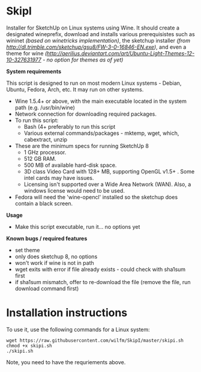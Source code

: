 SkipI
=====

Installer for SketchUp on Linux systems using Wine.
It should create a designated wineprefix, download and installs various prerequisistes such as wininet *(based on winetricks implementation)*, the sketchup installer *(from http://dl.trimble.com/sketchup/gsu8/FW-3-0-16846-EN.exe)*, and even a theme for wine *(http://aerilius.deviantart.com/art/Ubuntu-Light-Themes-12-10-327631977 - no option for themes as of yet)*

**System requirements**

This script is designed to run on most modern Linux systems - Debian, Ubuntu, Fedora, Arch, etc. It may run on other systems.
- Wine 1.5.4+ or above, with the main executable located in the system path (e.g. /usr/bin/wine)
- Network connection for downloading required packages.
- To run this script:
  - Bash (4+ preferably to run this script
  - Various external commands/packages - mktemp, wget, which, cabextract, unzip
- These are the minimum specs for running SketchUp 8
  - 1 GHz processor.
  - 512 GB RAM.
  - 500 MB of available hard-disk space.
  - 3D class Video Card with 128+ MB, supporting OpenGL v1.5+ . Some intel cards may have issues.
  - Licensing isn't supported over a Wide Area Network (WAN). Also, a windows license would need to be used.
- Fedora will need the 'wine-opencl' installed so the sketchup does contain a black screen.

**Usage**
 - Make this script executable, run it... no options yet

**Known bugs / required features**
 - set theme
 - only does sketchup 8, no options
 - won't work if wine is not in path
 - wget exits with error if file already exists - could check with sha1sum first
 - if sha1sum mismatch, offer to re-download the file (remove the file, run download command first)

Installation instructions
====

To use it, use the following commands for a Linux system:

    wget https://raw.githubusercontent.com/wilfm/SkipI/master/skipi.sh
    chmod +x skipi.sh
    ./skipi.sh

Note, you need to have the requriements above.
